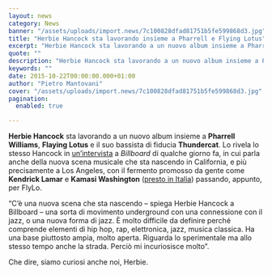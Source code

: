 ```yaml
---
layout: news
category: News
banner: "/assets/uploads/import.news/7c100828dfad81751b5fe599868d3.jpg"
title: "Herbie Hancock sta lavorando insieme a Pharrell e Flying Lotus"
excerpt: "Herbie Hancock sta lavorando a un nuovo album insieme a Pharrell Williams, Flaying Lotus e il suo bassista di fiducia Thundercat. Lo rivela lo stesso Hancock in un’intervista a Billboard di qualche giorno fa, in cui parla anche della nuova scena musicale che sta nascendo in California, e più precisamente a Los Angeles, con il [&hellip"
quote: ""
description: "Herbie Hancock sta lavorando a un nuovo album insieme a Pharrell Williams, Flaying Lotus e il suo bassista di fiducia Thundercat. Lo rivela lo stesso Hancock in un’intervista a Billboard di qualche giorno fa, in cui parla anche della nuova scena musicale che sta nascendo in California, e più precisamente a Los Angeles, con il [&hellip"
keywords: ""
date: 2015-10-22T00:00:00.000+01:00
author: "Pietro Mantovani"
cover: "/assets/uploads/import.news/7c100828dfad81751b5fe599868d3.jpg"
pagination:
  enabled: true

---
```


[](https://hotmc.com/wp-content/uploads/2015/10/7c100828dfad81751b5fe599868d3.jpg)

**Herbie Hancock** sta lavorando a un nuovo album insieme a **Pharrell Williams**, **Flaying Lotus** e il suo bassista di fiducia **Thundercat**. Lo rivela lo stesso Hancock in [un’intervista](https://www.billboard.com/articles/news/6731100/herbie-hancock-new-album) a _Billboard_ di qualche giorno fa, in cui parla anche della nuova scena musicale che sta nascendo in California, e più precisamente a Los Angeles, con il fermento promosso da gente come **Kendrick Lamar** e **Kamasi Washington** ([presto in Italia](https://hotmc.com/eventi-concerti-22-ottobre-30-gennaio/)) passando, appunto, per FlyLo.

“C’è una nuova scena che sta nascendo – spiega Herbie Hancock a Billboard – una sorta di movimento underground con una connessione con il jazz, o una nuova forma di jazz. È molto difficile da definire perché comprende elementi di hip hop, rap, elettronica, jazz, musica classica. Ha una base piuttosto ampia, molto aperta. Riguarda lo sperimentale ma allo stesso tempo anche la strada. Perciò mi incuriosisce molto”.

Che dire, siamo curiosi anche noi, Herbie.